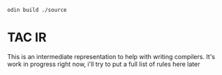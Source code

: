 `odin build ./source`
# TAC IR
This is an intermediate representation to help with writing compilers. It's work in progress right now, i'll try to put a full list of rules here later